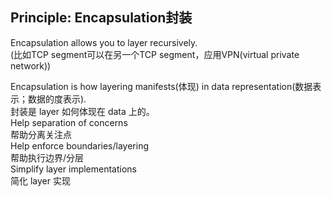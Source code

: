 ## Principle: Encapsulation封装

Encapsulation allows you to layer recursively.  
(比如TCP segment可以在另一个TCP segment，应用VPN(virtual private network))

Encapsulation is how layering manifests(体现) in data representation(数据表示；数据的度表示).  
封装是 layer 如何体现在 data 上的。   
Help separation of concerns  
帮助分离关注点  
Help enforce boundaries/layering  
帮助执行边界/分层  
Simplify layer implementations  
简化 layer 实现